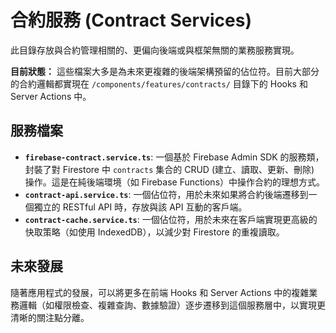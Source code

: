 # 合約服務 (Contract Services)

此目錄存放與合約管理相關的、更偏向後端或與框架無關的業務服務實現。

**目前狀態：** 這些檔案大多是為未來更複雜的後端架構預留的佔位符。目前大部分的合約邏輯都實現在 `/components/features/contracts/` 目錄下的 Hooks 和 Server Actions 中。

## 服務檔案

- **`firebase-contract.service.ts`**: 一個基於 Firebase Admin SDK 的服務類，封裝了對 Firestore 中 `contracts` 集合的 CRUD (建立、讀取、更新、刪除) 操作。這是在純後端環境（如 Firebase Functions）中操作合約的理想方式。
- **`contract-api.service.ts`**: 一個佔位符，用於未來如果將合約後端遷移到一個獨立的 RESTful API 時，存放與該 API 互動的客戶端。
- **`contract-cache.service.ts`**: 一個佔位符，用於未來在客戶端實現更高級的快取策略（如使用 IndexedDB），以減少對 Firestore 的重複讀取。

## 未來發展

隨著應用程式的發展，可以將更多在前端 Hooks 和 Server Actions 中的複雜業務邏輯（如權限檢查、複雜查詢、數據驗證）逐步遷移到這個服務層中，以實現更清晰的關注點分離。